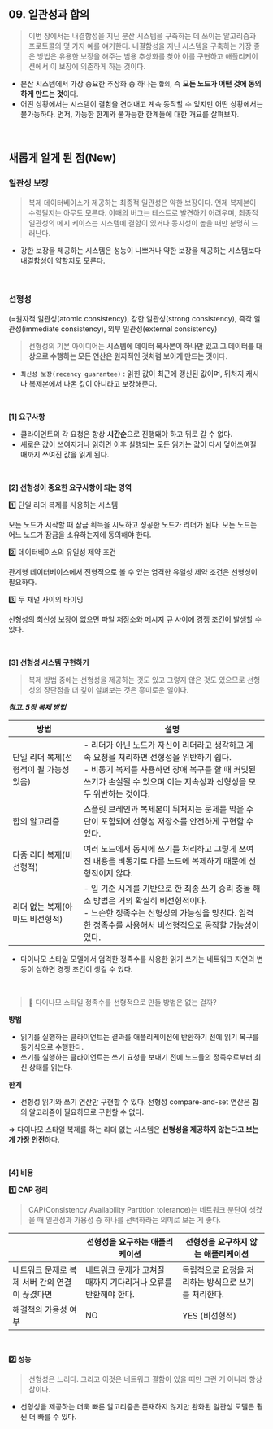 ## 09. 일관성과 합의

> 이번 장에서는 내결함성을 지닌 분산 시스템을 구축하는 데 쓰이는 알고리즘과 프로토콜의 몇 가지 예를 얘기한다.
내결함성을 지닌 시스템을 구축하는 가장 좋은 방법은 유용한 보장을 해주는 범용 추상화를 찾아 이를 구현하고 애플리케이션에서 이 보장에 의존하게 하는 것이다.
>
- 분산 시스템에서 가장 중요한 추상화 중 하나는 `합의`, 즉 **모든 노드가 어떤 것에 동의하게 만드는 것**이다.
- 어떤 상황에서는 시스템이 결함을 견뎌내고 계속 동작할 수 있지만 어떤 상황에서는 불가능하다. 먼저, 가능한 한계와 불가능한 한계들에 대한 개요를 살펴보자.

<br>

## 새롭게 알게 된 점(New)

### 일관성 보장

> 복제 데이터베이스가 제공하는 최종적 일관성은 약한 보장이다. 언제 복제본이 수렴될지는 아무도 모른다. 이때의 버그는 테스트로 발견하기 어려우며, 최종적 일관성의 에지 케이스는 시스템에 결함이 있거나 동시성이 높을 때만 분명히 드러난다.
>
- 강한 보장을 제공하는 시스템은 성능이 나쁘거나 약한 보장을 제공하는 시스템보다 내결함성이 약할지도 모른다.

<br>

### 선형성

(=원자적 일관성(atomic consistency), 강한 일관성(strong consistency), 즉각 일관성(immediate consistency), 외부 일관성(external consistency)

> 선형성의 기본 아이디어는 **시스템에 데이터 복사본이 하나만 있고 그 데이터를 대상으로 수행하는 모든 연산은 원자적인 것처럼 보이게 만드는 것**이다.
>
- `최신성 보장(recency guarantee)` : 읽힌 값이 최근에 갱신된 값이며, 뒤처지 캐시나 복제본에서 나온 값이 아니라고 보장해준다.

<br>

**[1] 요구사항**

- 클라이언트의 각 요청은 항상 **시간순**으로 진행돼야 하고 뒤로 갈 수 없다.
- 새로운 값이 쓰여지거나 읽히면 이후 실행되는 모든 읽기는 값이 다시 덮어쓰여질 때까지 쓰여진 값을 읽게 된다.

<br>

**[2] 선형성이 중요한 요구사항이 되는 영역**

1️⃣ 단일 리더 복제를 사용하는 시스템

모든 노드가 시작할 때 잠금 획득을 시도하고 성공한 노드가 리더가 된다. 모든 노드는 어느 노드가 잠금을 소유하는지에 동의해야 한다.

2️⃣ 데이터베이스의 유일성 제약 조건

관계형 데이터베이스에서 전형적으로 볼 수 있는 엄격한 유일성 제약 조건은 선형성이 필요하다.

3️⃣ 두 채널 사이의 타이밍

선형성의 최신성 보장이 없으면 파일 저장소와 메시지 큐 사이에 경쟁 조건이 발생할 수 있다.

<br>

**[3] 선형성 시스템 구현하기**

> 복제 방법 중에는 선형성을 제공하는 것도 있고 그렇지 않은 것도 있으므로 선형성의 장단점을 더 깊이 살펴보는 것은 흥미로운 일이다.
>

***참고. 5장 복제 방법***

| 방법 | 설명                                                                                                                                                                                            |
| --- |-----------------------------------------------------------------------------------------------------------------------------------------------------------------------------------------------|
| 단일 리더 복제(선형적이 될 가능성 있음) | - 리더가 아닌 노드가 자신이 리더라고 생각하고 계속 요청을 처리하면 선형성을 위반하기 쉽다.<br>- 비동기 복제를 사용하면 장애 복구를 할 때 커밋된 쓰기가 손실될 수 있으며 이는 지속성과 선형성을 모두 위반하는 것이다.                                                                 |
| 합의 알고리즘 | 스플릿 브레인과 복제본이 뒤처지는 문제를 막을 수단이 포함되어 선형성 저장소를 안전하게 구현할 수 있다.                                                                                                                                    |
| 다중 리더 복제(비선형적) | 여러 노드에서 동시에 쓰기를 처리하고 그렇게 쓰여진 내용을 비동기로 다른 노드에 복제하기 때문에 선형적이지 않다.                                                                                                                               |
| 리더 없는 복제(아마도 비선형적) | - 일 기준 시계를 기반으로 한 최종 쓰기 승리 충돌 해소 방법은 거의 확실히 비선형적이다.                                                                           <br>- 느슨한 정족수는 선형성의 가능성을 망친다. 엄격한 정족수를 사용해서 비선형적으로 동작할 가능성이 있다. |
- 다이나모 스타일 모델에서 엄격한 정족수를 사용한 읽기 쓰기는 네트워크 지연의 변동이 심하면 경쟁 조건이 생길 수 있다.

<br>

> 🤔 다이나모 스타일 정족수를 선형적으로 만들 방법은 없는 걸까?


**방법**

- 읽기를 실행하는 클라이언트는 결과를 애플리케이션에 반환하기 전에 읽기 복구를 동기식으로 수행한다.
- 쓰기를 실행하는 클라이언트는 쓰기 요청을 보내기 전에 노드들의 정족수로부터 최신 상태를 읽는다.

**한계**

- 선형성 읽기와 쓰기 연산만 구현할 수 있다. 선형성 compare-and-set 연산은 합의 알고리즘이 필요하므로 구현할 수 없다.

⇒ 다이나모 스타일 복제를 하는 리더 없는 시스템은 **선형성을 제공하지 않는다고 보는 게 가장 안전**하다.

<br>

**[4] 비용**

**1️⃣ CAP 정리**

> CAP(Consistency Availability Partition tolerance)는 네트워크 분단이 생겼을 때 일관성과 가용성 중 하나를 선택하라는 의미로 보는 게 좋다.
>

|  | 선형성을 요구하는 애플리케이션 | 선형성을 요구하지 않는 애플리케이션 |
| --- | --- | --- |
| 네트워크 문제로 복제 서버 간의 연결이 끊겼다면 | 네트워크 문제가 고쳐질 때까지 기다리거나 오류를 반환해야 한다. | 독립적으로 요청을 처리하는 방식으로 쓰기를 처리한다.  |
| 해결책의 가용성 여부 | NO | YES (비선형적) |

<br>

**2️⃣ 성능**

> 선형성은 느리다. 그리고 이것은 네트워크 결함이 있을 때만 그런 게 아니라 항상 참이다.
>
- 선형성을 제공하는 더욱 빠른 알고리즘은 존재하지 않지만 완화된 일관성 모델은 훨씬 더 빠를 수 있다.